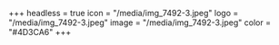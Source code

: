 +++
headless = true
icon = "/media/img_7492-3.jpeg"
logo = "/media/img_7492-3.jpeg"
image = "/media/img_7492-3.jpeg"
color = "#4D3CA6"
+++
